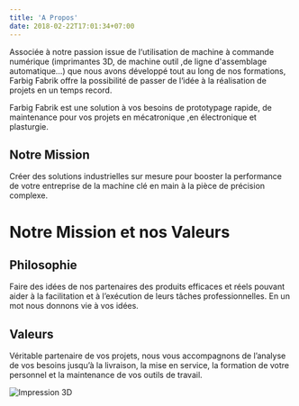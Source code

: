 ```yaml
---
title: 'A Propos'
date: 2018-02-22T17:01:34+07:00
---
```


Associée à notre passion issue de l‘utilisation de machine à commande numérique (imprimantes 
3D, de machine outil ,de ligne d'assemblage automatique…) que nous avons développé tout au 
long de nos formations, Farbig Fabrik offre la possibilité de passer de l‘idée à la réalisation de 
projets en un temps record. 

Farbig Fabrik est une solution à vos besoins de prototypage rapide, de maintenance pour vos 
projets en mécatronique ,en électronique et plasturgie.

## Notre Mission

Créer des solutions industrielles sur mesure pour booster la performance de votre entreprise de la machine clé en main à la  pièce de précision complexe.

# Notre Mission et nos Valeurs

## Philosophie
Faire des idées de nos partenaires des produits efficaces et réels pouvant aider à la facilitation et à l’exécution de leurs tâches professionnelles.
En un mot nous donnons vie à vos idées.

## Valeurs
Véritable partenaire de vos projets, nous vous accompagnons de l’analyse de vos besoins jusqu’à la livraison, la mise en service, la formation de 
votre personnel et la maintenance de vos outils de travail.

![Impression 3D ](/images/contents/modelisation3d.png)
